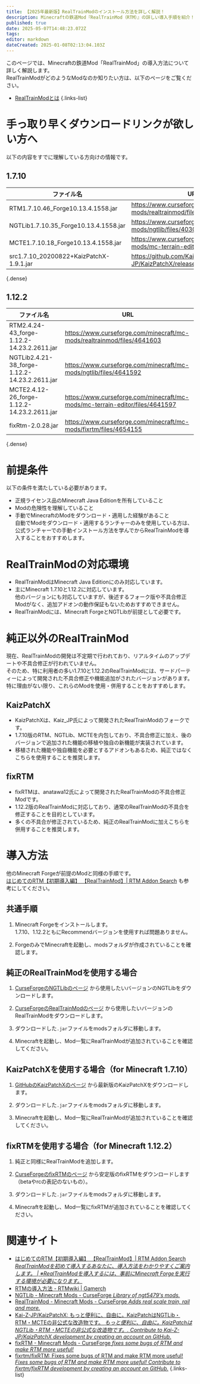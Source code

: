 ```yaml
---
title: 【2025年最新版】RealTrainModのインストール方法を詳しく解説！
description: Minecraftの鉄道Mod『RealTrainMod（RTM）』の詳しい導入手順を紹介！このページを読めば純正版のバージョン1.7.10・1.12.2の導入方法のほか、改良版のKaizPatchX・fixRTMの導入方法もまるわかり！
published: true
date: 2025-05-07T14:48:23.072Z
tags: 
editor: markdown
dateCreated: 2025-01-08T02:13:04.103Z
---
```


このページでは、Minecraftの鉄道Mod「RealTrainMod」の導入方法について詳しく解説します。  
RealTrainModがどのようなModなのか知りたい方は、以下のページをご覧ください。  
- [RealTrainModとは](/ja/home#realtrainmodとは)
{.links-list}

# 手っ取り早くダウンロードリンクが欲しい方へ

以下の内容をすでに理解している方向けの情報です。

## 1.7.10
| ファイル名                              | URL                                                                          |
| --------------------------------------- | ---------------------------------------------------------------------------- |
| RTM1.7.10.46_Forge10.13.4.1558.jar      | https://www.curseforge.com/minecraft/mc-mods/realtrainmod/files/6505479      |
| NGTLib1.7.10.35_Forge10.13.4.1558.jar   | https://www.curseforge.com/minecraft/mc-mods/ngtlib/files/4030452            |
| MCTE1.7.10.18_Forge10.13.4.1558.jar     | https://www.curseforge.com/minecraft/mc-mods/mc-terrain-editor/files/4030456 |
| src1.7.10_20200822+KaizPatchX-1.9.1.jar | https://github.com/Kai-Z-JP/KaizPatchX/releases/tag/v1.9.1                   |
{.dense}

## 1.12.2
| ファイル名                                    | URL                                                                          |
| --------------------------------------------- | ---------------------------------------------------------------------------- |
| RTM2.4.24-43_forge-1.12.2-14.23.2.2611.jar    | https://www.curseforge.com/minecraft/mc-mods/realtrainmod/files/4641603      |
| NGTLib2.4.21-38_forge-1.12.2-14.23.2.2611.jar | https://www.curseforge.com/minecraft/mc-mods/ngtlib/files/4641592            |
| MCTE2.4.12-26_forge-1.12.2-14.23.2.2611.jar   | https://www.curseforge.com/minecraft/mc-mods/mc-terrain-editor/files/4641597 |
| fixRtm-2.0.28.jar                             | https://www.curseforge.com/minecraft/mc-mods/fixrtm/files/4654155            |
{.dense}

# 前提条件
以下の条件を満たしている必要があります。
* 正規ライセンス品のMinecraft Java Editionを所有していること
* Modの危険性を理解していること
* 手動でMinecraftのModをダウンロード・適用した経験があること  
  自動でModをダウンロード・適用するランチャーのみを使用している方は、公式ランチャーでの手動インストール方法を学んでからRealTrainModを導入することをおすすめします。

# RealTrainModの対応環境

* RealTrainModはMinecraft Java Editionにのみ対応しています。
* 主にMinecraft 1.7.10と1.12.2に対応しています。  
  他のバージョンにも対応していますが、後述するフォーク版や不具合修正Modがなく、追加アドオンの動作保証もないためおすすめできません。
* RealTrainModには、Minecraft ForgeとNGTLibが前提として必要です。

# 純正以外のRealTrainMod
現在、RealTrainModの開発は不定期で行われており、リアルタイムのアップデートや不具合修正が行われていません。  
そのため、特に利用者の多い1.7.10と1.12.2のRealTrainModには、サードパーティーによって開発された不具合修正や機能追加がされたバージョンがあります。  
特に理由がない限り、これらのModを使用・併用することをおすすめします。

## KaizPatchX

* KaizPatchXは、Kaiz_JP氏によって開発されたRealTrainModのフォークです。
* 1.7.10版のRTM、NGTLib、MCTEを内包しており、不具合修正に加え、後のバージョンで追加された機能の移植や独自の新機能が実装されています。
* 移植された機能や独自機能を必要とするアドオンもあるため、純正ではなくこちらを使用することを推奨します。

## fixRTM

* fixRTMは、anatawa12氏によって開発されたRealTrainModの不具合修正Modです。
* 1.12.2版のRealTrainModに対応しており、通常のRealTrainModの不具合を修正することを目的としています。
* 多くの不具合が修正されているため、純正のRealTrainModに加えこちらを併用することを推奨します。

# 導入方法

他のMinecraft Forgeが前提のModと同様の手順です。  
[はじめてのRTM【初期導入編】 【RealTrainMod】| RTM Addon Search](https://rtmaddon-search.com/how_to_rtm/) も参考にしてください。

## 共通手順

1. Minecraft Forgeをインストールします。  
   1.7.10、1.12.2ともにRecommendバージョンを使用すれば問題ありません。

2. ForgeのみでMinecraftを起動し、modsフォルダが作成されていることを確認します。

## 純正のRealTrainModを使用する場合

1. [CurseForgeのNGTLibのページ](https://www.curseforge.com/minecraft/mc-mods/ngtlib) から使用したいバージョンのNGTLibをダウンロードします。

2. [CurseForgeのRealTrainModのページ](https://www.curseforge.com/minecraft/mc-mods/realtrainmod) から使用したいバージョンのRealTrainModをダウンロードします。

3. ダウンロードした`.jar`ファイルをmodsフォルダに移動します。

4. Minecraftを起動し、Mod一覧にRealTrainModが追加されていることを確認してください。

## KaizPatchXを使用する場合（for Minecraft 1.7.10）

1. [GitHubのKaizPatchXのページ](https://github.com/Kai-Z-JP/KaizPatchX) から最新版のKaizPatchXをダウンロードします。

2. ダウンロードした`.jar`ファイルをmodsフォルダに移動します。

3. Minecraftを起動し、Mod一覧にRealTrainModが追加されていることを確認してください。

## fixRTMを使用する場合（for Minecraft 1.12.2）

1. 純正と同様にRealTrainModを追加します。

2. [CurseForgeのfixRTMのページ](https://www.curseforge.com/minecraft/mc-mods/fixrtm) から安定版のfixRTMをダウンロードします（betaやrcの表記のないもの）。

3. ダウンロードした`.jar`ファイルをmodsフォルダに移動します。

4. Minecraftを起動し、Mod一覧にfixRTMが追加されていることを確認してください。

# 関連サイト
- [はじめてのRTM【初期導入編】 【RealTrainMod】| RTM Addon Search *RealTrainModを初めて導入するあなたに、導入方法をわかりやすくご案内します。 | ※RealTrainModを導入するには、事前にMinecraft Forgeを実行する環境が必要になります。*](https://rtmaddon-search.com/how_to_rtm/)
- [RTMの導入方法 - RTMwiki | Gamerch](https://gamerch.com/realtrainmod/677453)
- [NGTLib - Minecraft Mods - CurseForge *Library of ngt5479's mods.*](https://www.curseforge.com/minecraft/mc-mods/ngtlib)
- [RealTrainMod - Minecraft Mods - CurseForge *Adds real scale train, rail and more.*](https://www.curseforge.com/minecraft/mc-mods/realtrainmod)
- [Kai-Z-JP/KaizPatchX: もっと便利に、自由に。KaizPatchはNGTLib・RTM・MCTEの非公式な改造物です。 *もっと便利に、自由に。KaizPatchはNGTLib・RTM・MCTEの非公式な改造物です。. Contribute to Kai-Z-JP/KaizPatchX development by creating an account on GitHub.*](https://github.com/Kai-Z-JP/KaizPatchX)
- [fixRTM - Minecraft Mods - CurseForge *fixes some bugs of RTM and make RTM more useful!*](https://www.curseforge.com/minecraft/mc-mods/fixrtm)
- [fixrtm/fixRTM: Fixes some bugs of RTM and make RTM more useful! *Fixes some bugs of RTM and make RTM more useful! Contribute to fixrtm/fixRTM development by creating an account on GitHub.*](https://github.com/fixrtm/fixRTM)
{.links-list}